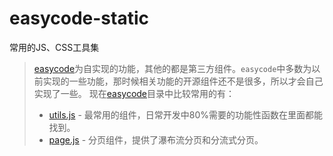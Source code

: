 # easycode-static
常用的JS、CSS工具集

> [easycode](./easycode)为自实现的功能，其他的都是第三方组件。`easycode`中多数为以前实现的一些功能，那时候相关功能的开源组件还不是很多，所以才会自己实现了一些。
> 现在[easycode](./easycode)目录中比较常用的有：
> * [utils.js](./easycode/utils) - 最常用的组件，日常开发中80%需要的功能性函数在里面都能找到。
> * [page.js](./easycode/page) - 分页组件，提供了瀑布流分页和分流式分页。
